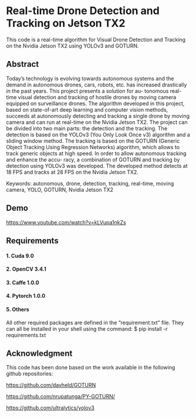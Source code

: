 # Real-time Drone Detection and Tracking on Jetson TX2
This code is a real-time algorithm for Visual Drone Detection and Tracking on the Nvidia Jetson TX2 using YOLOv3 and GOTURN. 
## Abstract

Today’s technology is evolving towards autonomous systems and the demand in autonomous drones,
cars, robots, etc. has increased drastically in the past years. This project presents a solution for au-
tonomous real-time visual detection and tracking of hostile drones by moving camera equipped on
surveillance drones.  The algorithm developed in this project, based on state-of-art deep learning
and computer vision methods, succeeds at autonomously detecting and tracking a single drone by
moving camera and can run at real-time on the Nvidia Jetson TX2.  The project can be divided
into two main parts:  the detection and the tracking.  The detection is based on the YOLOv3 (You
Only Look Once v3) algorithm and a sliding window method.  The tracking is based on the
GOTURN (Generic Object Tracking Using Regression Networks) algorithm, which allows to
track generic objects at high speed.  In order to allow autonomous tracking and enhance the accu-
racy, a combination of GOTURN and tracking by detection using YOLOv3 was developed.  The
developed method detects at 18 FPS and tracks at 28 FPS on the Nvidia Jetson TX2.

Keywords: autonomous, drone, detection, tracking, real-time, moving camera, YOLO,  GOTURN, Nvidia Jetson TX2


## Demo 

https://www.youtube.com/watch?v=kLVupa1nkZs

## Requirements 

#### 1. Cuda 9.0

#### 2. OpenCV 3.4.1

#### 3. Caffe 1.0.0

#### 4. Pytorch 1.0.0

#### 5. Others
All other required packages are defined in the ”requirement.txt” file. They can all be installed in your shell using the command: 
$ pip install -r requirements.txt

## Acknowledgment 
This code has been done based on the work available in the following github repositories:

https://github.com/davheld/GOTURN

https://github.com/nrupatunga/PY-GOTURN/

https://github.com/ultralytics/yolov3




